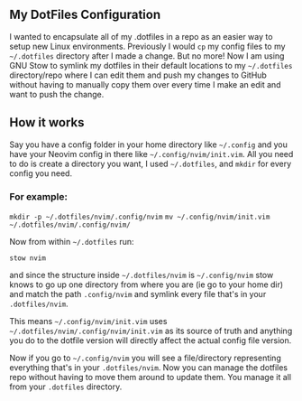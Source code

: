 ## My DotFiles Configuration

I wanted to encapsulate all of my .dotfiles in a repo as an easier way to setup new Linux environments. Previously I would `cp` my config files to my `~/.dotfiles` directory after I made a change. But no more! Now I am using GNU Stow to symlink my dotfiles in their default locations to my `~/.dotfiles` directory/repo where I can edit them and push my changes to GitHub without having to manually copy them over every time I make an edit and want to push the change. 

## How it works

Say you have a config folder in your home directory like `~/.config` and you have your Neovim config in there like `~/.config/nvim/init.vim`. All you need to do is create a directory you want, I used `~/.dotfiles`, and `mkdir` for every config you need. 

### For example:

`mkdir -p ~/.dotfiles/nvim/.config/nvim`
`mv ~/.config/nvim/init.vim ~/.dotfiles/nvim/.config/nvim/`

Now from within `~/.dotfiles` run:

`stow nvim`

and since the structure inside `~/.dotfiles/nvim` is `~/.config/nvim` stow knows to go up one directory from where you are (ie go to your home dir) and match the path `.config/nvim` and symlink every file that's in your `.dotfiles/nvim`. 

This means `~/.config/nvim/init.vim` uses `~/.dotfiles/nvim/.config/nvim/init.vim` as its source of truth and anything you do to the dotfile version will directly affect the actual config file version. 

Now if you go to `~/.config/nvim` you will see a file/directory representing everything that's in your `.dotfiles/nvim`. Now you can manage the dotfiles repo without having to move them around to update them. You manage it all from your `.dotfiles` directory.



